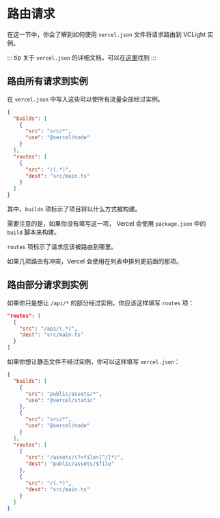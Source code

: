 # 路由请求

在这一节中，你会了解到如何使用 `vercel.json` 文件将请求路由到 VCLight 实例。

::: tip
关于 `vercel.json` 的详细文档，可以在[这里](https://vercel.com/docs/project-configuration)找到
:::

## 路由所有请求到实例

在 `vercel.json` 中写入这些可以使所有流量全部经过实例。

```Json
{
  "builds": [
    {
      "src": "src/*",
      "use": "@vercel/node"
    }
  ],
  "routes": [
    {
      "src": "/(.*)",
      "dest": "src/main.ts"
    }
  ]
}
```

其中，`builds` 项标示了项目将以什么方式被构建。

需要注意的是，如果你没有填写这一项， Vercel 会使用 `package.json` 中的 `build` 脚本来构建。

`routes` 项标示了请求应该被路由到哪里。

如果几项路由有冲突，Vercel 会使用在列表中排列更前面的那项。

## 路由部分请求到实例

如果你只是想让 `/api/*` 的部分经过实例，你应该这样填写 `routes` 项：

```Json
"routes": [
  {
    "src": "/api/(.*)",
    "dest": "src/main.ts"
  }
]
```

如果你想让静态文件不经过实例，你可以这样填写 `vercel.json`：

```Json
{
  "builds": [
    {
      "src": "public/assets/*",
      "use": "@vercel/static"
    },
    {
      "src": "src/*",
      "use": "@vercel/node"
    }
  ],
  "routes": [
    {
      "src": "/assets/(?<file>[^/]*)",
      "dest": "public/assets/$file"
    },
    {
      "src": "/(.*)",
      "dest": "src/main.ts"
    }
  ]
}
```

